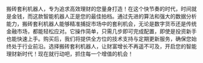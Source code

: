 搬砖套利机器人，专为追求高效理财的您量身打造！在这个快节奏的时代，时间就是金钱，而这款智能机器人正是您的最佳拍档。通过先进的算法和强大的数据分析能力，搬砖套利机器人能够精准捕捉市场中的套利机会，无论是数字货币还是传统金融市场，都能轻松应对。它操作简单，只需几步即可完成配置，即使是投资新手也能快速上手。购买后，我们将提供全方位的技术支持与定期更新服务，确保您始终处于行业前沿。选择搬砖套利机器人，让财富增长不再遥不可及，开启您的智能理财新时代！现在就行动吧，抓住每一个增值的机会！